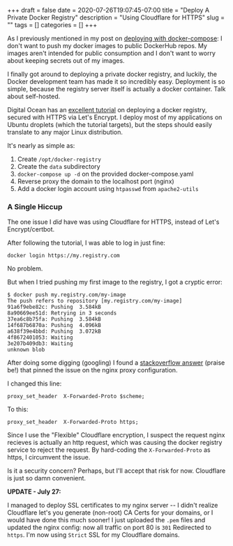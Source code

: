 +++ 
draft = false
date = 2020-07-26T19:07:45-07:00
title = "Deploy A Private Docker Registry"
description = "Using Cloudflare for HTTPS"
slug = "" 
tags = []
categories = []
+++


As I previously mentioned in my post on [deploying with docker-compose](/posts/elixir-phoenix-docker-compose/#deploying): I don't want to push my docker images to public DockerHub repos. My images aren't intended for public consumption and I don't want to worry about keeping secrets out of my images.

I finally got around to deploying a private docker registry, and luckily, the Docker development team has made it so incredibly easy. Deployment is so simple, because the registry server itself is actually a docker container. Talk about self-hosted.

Digital Ocean has an [excellent tutorial](https://www.digitalocean.com/community/tutorials/how-to-set-up-a-private-docker-registry-on-ubuntu-18-04) on deploying a docker registry, secured with HTTPS via Let's Encrypt. I deploy most of my applications on Ubuntu droplets (which the tutorial targets), but the steps should easily translate to any major Linux distribution.

It's nearly as simple as:

1. Create `/opt/docker-registry`
2. Create the `data` subdirectory
3. `docker-compose up -d` on the provided docker-compose.yaml
4. Reverse proxy the domain to the localhost port (nginx)
5. Add a docker login account using `htpasswd` from `apache2-utils`

### A Single Hiccup

The one issue I _did_ have was using Cloudflare for HTTPS, instead of Let's Encrypt/certbot.

After following the tutorial, I was able to log in just fine: 

```
docker login https://my.registry.com
```

No problem.

But when I tried pushing my first image to the registry, I got a cryptic error:

```
$ docker push my.registry.com/my-image
The push refers to repository [my.registry.com/my-image]
91a6f9ebe82c: Pushing  3.584kB
8a90669ee51d: Retrying in 3 seconds 
37ea6c8b75fa: Pushing  3.584kB
14f687b6870a: Pushing  4.096kB
a638f39e4bbd: Pushing  3.072kB
4f8672401053: Waiting 
3e207b409db3: Waiting 
unknown blob
```

After doing some digging (googling) I found a [stackoverflow answer](https://stackoverflow.com/questions/51508146/blob-unknown-when-pushing-to-custom-registry-through-apache-proxy) (praise be!) that pinned the issue on the nginx proxy configuration.

I changed this line:

```
proxy_set_header  X-Forwarded-Proto $scheme;
```

To this:

```
proxy_set_header  X-Forwarded-Proto https;
```

Since I use the "Flexible" Cloudflare encryption, I suspect the request nginx recieves is actually an http request, which was causing the docker registry service to reject the request. By hard-coding the `X-Forwarded-Proto` as https, I circumvent the issue.

Is it a security concern? Perhaps, but I'll accept that risk for now. Cloudflare is just so damn convenient.

**UPDATE - July 27:**

I managed to deploy SSL certificates to my nginx server -- I didn't realize Cloudflare let's you generate (non-root) CA Certs for your domains, or I would have done this much sooner! I just uploaded the `.pem` files and updated the nginx config: now all traffic on port 80 is `301` Redirected to `https`. I'm now using `Strict` SSL for my Cloudflare domains.


